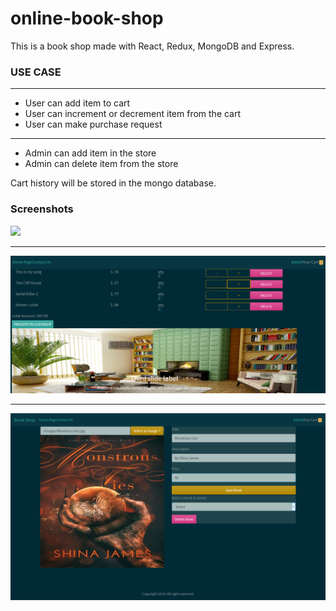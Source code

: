 <h1> online-book-shop </h1>

<p>This is a book shop made with React, Redux, MongoDB and Express. </p>

<h3>USE CASE </h3>
<hr />
<ul>
    <li>User can add item to cart </li>
    <li>User can increment or decrement item from the cart </li>
    <li>User can make purchase request </li>
</ul>
<hr />
<ul>
    <li>Admin can add item in the store</li>
    <li>Admin can delete item from the store </li>
</ul>
<p>Cart history will be stored in the mongo database. </p>
<h3>Screenshots</h3>
<img src="/screenshot/FireShot1.png">
<hr />
<img src="/screenshot/file2.png">
<hr />
<img src="/screenshot/file3.png">
